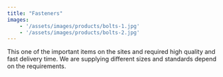 ```yaml
---
title: "Fasteners"
images:
    - '/assets/images/products/bolts-1.jpg'
    - '/assets/images/products/bolts-2.jpg'
---
```


This one of the important items on the sites and required high  quality and fast delivery time. We are supplying different sizes and standards depend on the requirements. 